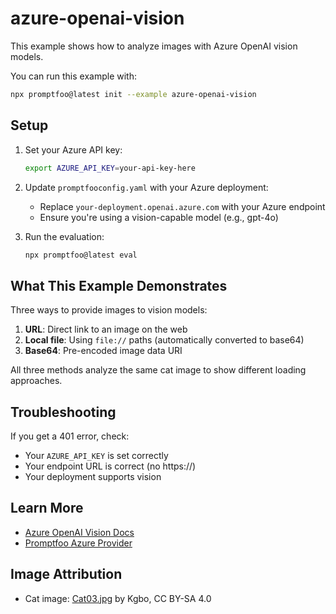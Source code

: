 # azure-openai-vision

This example shows how to analyze images with Azure OpenAI vision models.

You can run this example with:

```bash
npx promptfoo@latest init --example azure-openai-vision
```

## Setup

1. Set your Azure API key:

   ```bash
   export AZURE_API_KEY=your-api-key-here
   ```

2. Update `promptfooconfig.yaml` with your Azure deployment:
   - Replace `your-deployment.openai.azure.com` with your Azure endpoint
   - Ensure you're using a vision-capable model (e.g., gpt-4o)

3. Run the evaluation:
   ```bash
   npx promptfoo@latest eval
   ```

## What This Example Demonstrates

Three ways to provide images to vision models:

1. **URL**: Direct link to an image on the web
2. **Local file**: Using `file://` paths (automatically converted to base64)
3. **Base64**: Pre-encoded image data URI

All three methods analyze the same cat image to show different loading approaches.

## Troubleshooting

If you get a 401 error, check:

- Your `AZURE_API_KEY` is set correctly
- Your endpoint URL is correct (no https://)
- Your deployment supports vision

## Learn More

- [Azure OpenAI Vision Docs](https://learn.microsoft.com/en-us/azure/ai-services/openai/how-to/gpt-with-vision)
- [Promptfoo Azure Provider](https://www.promptfoo.dev/docs/providers/azure/)

## Image Attribution

- Cat image: [Cat03.jpg](https://commons.wikimedia.org/wiki/File:Cat03.jpg) by Kgbo, CC BY-SA 4.0
